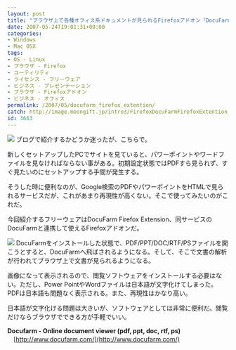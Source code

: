 ```yaml
---
layout: post
title: "ブラウザ上で各種オフィス系ドキュメントが見られるFirefoxアドオン「DocuFarm Firefox Extention」"
date: 2007-05-24T19:01:31+09:00
categories:
- Windows
- Mac OSX
tags: 
- OS - Linux
- ブラウザ - Firefox
- ユーティリティ
- ライセンス - フリーウェア
- ビジネス - プレゼンテーション
- ブラウザ - Firefoxアドオン
- ビジネス - オフィス
permalink: /2007/05/docufarm_firefox_extention/
catch: http://image.moongift.jp/intro3/FirefoxDocuFarmFirefoxExtention_8CF2/docufarm4_thumb1.png
id: 3663
---
```

[![](http://image.moongift.jp/intro3/FirefoxDocuFarmFirefoxExtention_8CF2/docufarm2_thumb2.png)](http://image.moongift.jp/intro3/FirefoxDocuFarmFirefoxExtention_8CF2/docufarm24.png) ブログで紹介するかどうか迷ったが、こちらで。

 

新しくセットアップしたPCでサイトを見ていると、パワーポイントやワードファイルを見なければならない事がある。初期設定状態ではPDFすら見られず、すぐ見たいのにセットアップする手間が発生する。

 

そうした時に便利なのが、Google検索のPDFやパワーポイントをHTMLで見られるサービスだが、これがあまり再現性が高くない。そこで使ってみたいのがこれだ。

 

今回紹介するフリーウェアはDocuFarm Firefox Extension、同サービスのDocuFarmと連携して使えるFirefoxアドオンだ。

 <!--more--> 

[![](http://image.moongift.jp/intro3/FirefoxDocuFarmFirefoxExtention_8CF2/docufarm4_thumb1.png)](http://image.moongift.jp/intro3/FirefoxDocuFarmFirefoxExtention_8CF2/docufarm43.png) DocuFarmをインストールした状態で、PDF/PPT/DOC/RTF/PSファイルを開こうとすると、DocuFarmへ飛ばされるようになる。そして、そこで文書の解析が行われてブラウザ上で文書が見られるようになる。

 

画像になって表示されるので、閲覧ソフトウェアをインストールする必要はない。ただし、Power PointやWordファイルは日本語が文字化けてしまった。PDFは日本語も問題なく表示される。また、再現性はかなり高い。

 

日本語が文字化ける問題は大きいが、ソフトウェアとしては非常に便利だ。閲覧だけならブラウザでできる方が手軽でいい。

 

**Docufarm - Online document viewer (pdf, ppt, doc, rtf, ps)**  
　[http://www.docufarm.com/](http://www.docufarm.com/)

